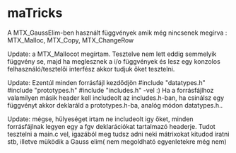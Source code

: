 # maTricks

A MTX_GaussElim-ben használt függvények amik még nincsenek megírva : MTX_Malloc, MTX_Copy, MTX_ChangeRow

Update: a MTX_Mallocot megírtam. Tesztelve nem lett eddig semmelyik függvény se, majd ha meglesznek a i/o függvények és lesz egy konzolos felhasználó/tesztelői interfész akkor tudjuk őket tesztelni.

Update: Ezentúl minden forrásfájl kezdődjön 
#include "datatypes.h"
#include "prototypes.h"
#include "includes.h"
-vel :) Ha a forrásfájlhoz valamilyen másik header kell includeolt az includes.h-ban, ha csinálsz egy függvényt akkor deklaráld a prototypes.h-ba, analóg módon datatypes.h.. 

Update: mégse, hülyeséget irtam ne includeolt igy őket, minden forrásfájlnak legyen egy a fgv deklarációkat tartalmazó headerje. 
Tudot tesztelni a main.c vel, igazából meg tudsz adni neki mátrixokat kitudod iratni stb, illetve müködik a Gauss elim( nem megoldható egyenletekre még nem)
